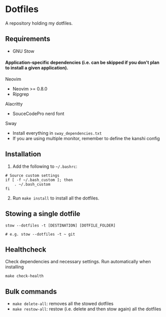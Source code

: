 # Dotfiles

A repository holding my dotfiles.

## Requirements

- GNU Stow

#### Application-specific dependencies (i.e. can be skipped if you don't plan to install a given application).

Neovim
  - Neovim >= 0.8.0
  - Ripgrep

Alacritty
  - SouceCodePro nerd font

Sway
  - Install everything in `sway_dependencies.txt`
  - If you are using multiple monitor, remember to define the kanshi config

## Installation

1. Add the following to `~/.bashrc`:
```
# Source custom settings
if [ -f ~/.bash_custom ]; then
    . ~/.bash_custom
fi
```
2. Run `make install` to install all the dotfiles.

## Stowing a single dotfile

```
stow --dotfiles -t [DESTINATION] [DOTFILE_FOLDER]

# e.g. stow --dotfiles -t ~ git
```

## Healthcheck

Check dependencies and necessary settings. Run automatically when installing
```
make check-health
```

## Bulk commands
- `make delete-all`: removes all the stowed dotfiles
- `make restow-all`: restow (i.e. delete and then stow again) all the dotfiles
